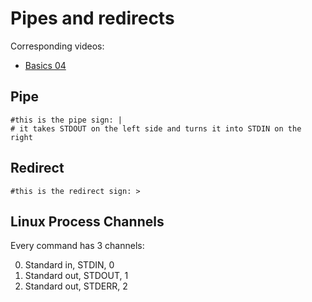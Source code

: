 # Pipes and redirects
Corresponding videos:
- [Basics 04](https://www.youtube.com/watch?v=-Z5tCri-QlI)

## Pipe

```
#this is the pipe sign: |
# it takes STDOUT on the left side and turns it into STDIN on the right
```

## Redirect

```
#this is the redirect sign: >
```

## Linux Process Channels

Every command has 3 channels:

0. Standard in, STDIN, 0
1. Standard out, STDOUT, 1
2. Standard out, STDERR, 2